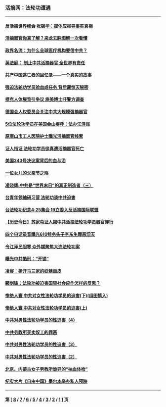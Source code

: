 ### 活摘网：法轮功遭遇
---
#### [反活摘世界峰会 张锦华：媒体应报导事实真相](../../pages/nf5881/n13278502.md?11120430) 
#### [活摘器官你真了解？来龙去脉图解一次看懂](../../pages/nf5881/n13013820.md?11120430) 
#### [政界名流：为什么全球医疗机构要信中共？](../../pages/nf5881/n11945479.md?11120430) 
#### [英法庭： 制止中共活摘器官 全世界有责任](../../pages/nf5881/n11330691.md?11120430) 
#### [共产中国逃亡者的回忆录——一个真实的故事](../../pages/nf5881/n10918649.md?11120430) 
#### [强迫法轮功学员验血成任务 背后藏惊天秘密](../../pages/nf5881/n4252384.md?11120430) 
#### [捷克人体展览引争议 旅美博士吁警方调查](../../pages/nf5881/n9429187.md?11120430) 
#### [德国会人权委员会关注中共大规模强摘器官](../../pages/nf5881/n8418950.md?11120430) 
#### [5位法轮功学员在美国会山疾呼：法办江泽民](../../pages/nf5881/n8101519.md?11120430) 
#### [原唐山市工人医院护士曝光活摘器官线索](../../pages/nf5881/n8076384.md?11120430) 
#### [证人指证 法轮功学员徐真遭活摘器官死亡](../../pages/nf5881/n8042467.md?11120430) 
#### [美国343号决议案背后的血与泪](../../pages/nf5881/n8020684.md?11120430) 
#### [一位女儿的父亲节之殇](../../pages/nf5881/n8014122.md?11120430) 
#### [凌晓辉:中共是“世界末日”的真正制造者（三）](../../pages/nf5881/n4210333.md?11120430) 
#### [台青年领袖研习营 法轮功谈中共迫害](../../pages/nf5881/n4141857.md?11120430) 
#### [台法轮功纪念4‧25集会 19立委入反活摘国际联盟](../../pages/nf5881/n4141821.md?11120430) 
#### [【历史今日】苏家屯证人揭中共活摘法轮功学员器官罪行](../../pages/nf5881/n4135912.md?11120430) 
#### [四个电话录音曝光610特务头子李东生罪恶滔天](../../pages/nf5881/n4040060.md?11120430) 
#### [令江泽民胆寒 众外媒聚焦大连法轮功案](../../pages/nf5881/n3932671.md?11120430) 
#### [曝光中共酷刑：“开锁”](../../pages/nf5881/n3889373.md?11120430) 
#### [凌宸：撕开马三家的妖魅画皮](../../pages/nf5881/n3849369.md?11120430) 
#### [郦剑锋：法轮功被迫害国际社会应作怎样的反思？](../../pages/nf5881/n3824560.md?11120430) 
#### [惨绝人寰 中共对女性法轮功学员的迫害(下)(组图慎入)](../../pages/nf5881/n3816285.md?11120430) 
#### [惨绝人寰 中共对女性法轮功学员的迫害(上)](../../pages/nf5881/n3815374.md?11120430) 
#### [中共对男性法轮功学员的性迫害（4）](../../pages/nf5881/n3769144.md?11120430) 
#### [中共劳教所买卖奴工的罪恶](../../pages/nf5881/n3769378.md?11120430) 
#### [中共对男性法轮功学员的性迫害（3）](../../pages/nf5881/n3768231.md?11120430) 
#### [中共对男性法轮功学员的性迫害（2）](../../pages/nf5881/n3767211.md?11120430) 
#### [北京、内蒙古女子劳教所诡异的“抽血体检”](../../pages/nf5881/n3753158.md?11120430) 
#### [纪实大片《自由中国》墨尔本举办私人预映](../../pages/nf5881/n3743337.md?11120430) 

---
#### 第 [ [8](./8.md?11120430) / [7](./7.md?11120430) / [6](./6.md?11120430) / [5](./5.md?11120430) / [4](./4.md?11120430) / [3](./3.md?11120430) / [2](./2.md?11120430) / [1](./1.md?11120430) ] 页
